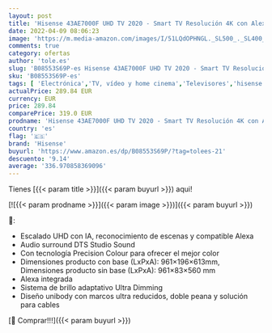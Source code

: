 ```yaml
---
layout: post
title: 'Hisense 43AE7000F UHD TV 2020 - Smart TV Resolución 4K con Alexa integrada  Precision Colour  escalado UHD con IA  Ultra Dimming  audio DTS Studio Sound  Vidaa U 4.0'
date: 2022-04-09 08:06:23
image: 'https://m.media-amazon.com/images/I/51LQdOPHNGL._SL500_._SL400_.jpg'
comments: true
category: ofertas
author: 'tole.es'
slug: 'B08553S69P-es Hisense 43AE7000F UHD TV 2020 - Smart TV Resolución 4K con...'
sku: 'B08553S69P-es'
tags: [ 'Electrónica','TV, vídeo y home cinema','Televisores','hisense','smart','tv', ]
actualPrice: 289.84 EUR
currency: EUR
price: 289.84
comparePrice: 319.0 EUR
prodname: 'Hisense 43AE7000F UHD TV 2020 - Smart TV Resolución 4K con Alexa integrada  Precision Colour  escalado UHD con IA  Ultra Dimming  audio DTS Studio Sound  Vidaa U 4.0'
country: 'es'
flag: '🇪🇸'
brand: 'Hisense'
buyurl: 'https://www.amazon.es/dp/B08553S69P/?tag=tolees-21'
descuento: '9.14'
average: '336.970858369096'
---
```


Tienes [{{< param title >}}]({{< param buyurl >}}) aqui!

[![{{< param prodname >}}]({{< param image >}})]({{< param buyurl >}})

🔎:

- Escalado UHD con IA, reconocimiento de escenas y compatible Alexa
- Audio surround DTS Studio Sound
- Con tecnología Precision Colour para ofrecer el mejor color
- Dimensiones producto con base (LxPxA): 961×196×613mm, Dimensiones producto sin base (LxPxA): 961×83×560 mm
- Alexa integrada
- Sistema de brillo adaptativo Ultra Dimming
- Diseño unibody con marcos ultra reducidos, doble peana y solución para cables

[🛒 Comprar!!!]({{< param buyurl >}})
